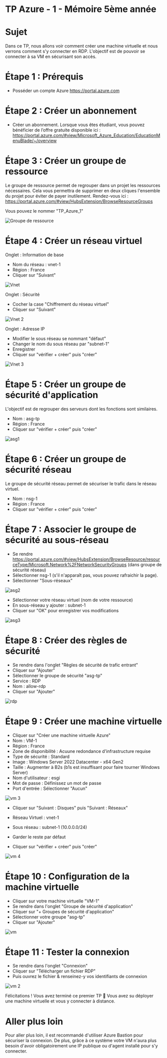 # TP Azure - 1 - Mémoire 5ème année

# Sujet

Dans ce TP, nous allons voir comment créer une machine virtuelle et nous verrons comment s'y connecter en RDP.
L'objectif est de pouvoir se connecter à sa VM en sécurisant son accès.

# Étape 1 : Prérequis

- Posséder un compte Azure https://portal.azure.com

# Étape 2 : Créer un abonnement

- Créer un abonnement. Lorsque vous êtes étudiant, vous pouvez bénéficier de l’offre gratuite disponible ici : https://portal.azure.com/#view/Microsoft_Azure_Education/EducationMenuBlade/~/overview

# Étape 3 : Créer un groupe de ressource

Le groupe de ressource permet de regrouper dans un projet les ressources nécessaires. Cela vous permettra de supprimer en deux cliques l'ensemble du projet pour éviter de payer inutilement.
Rendez-vous ici : https://portal.azure.com/#view/HubsExtension/BrowseResourceGroups

Vous pouvez le nommer "TP_Azure_1"

![Groupe de ressource](https://acenox.fr/memoire/gdr.png)

# Étape 4 : Créer un réseau virtuel

Onglet : Information de base 

- Nom du réseau : vnet-1
- Région : France
- Cliquer sur "Suivant"

![Vnet](https://acenox.fr/memoire/vnet1.png)

Onglet : Sécurité

- Cocher la case "Chiffrement du réseau virtuel"
- Cliquer sur "Suivant"

![Vnet 2](https://acenox.fr/memoire/vnet2.png)

Onglet : Adresse IP

- Modifier le sous réseau se nommant "défaut"
- Changer le nom du sous réseau par "subnet-1"
- Enregistrer
- Cliquer sur "vérifier + créer" puis "créer"

![Vnet 3](https://acenox.fr/memoire/vnet3.png)

# Étape 5 : Créer un groupe de sécurité d'application

L'objectif est de regrouper des serveurs dont les fonctions sont similaires.

- Nom : asg-tp
- Région : France
- Cliquer sur "vérifier + créer" puis "créer"

![asg1](https://acenox.fr/memoire/asg1.png)

# Étape 6 : Créer un groupe de sécurité réseau

Le groupe de sécurité réseau permet de sécuriser le trafic dans le réseau virtuel.

- Nom : nsg-1
- Région : France
- Cliquer sur "vérifier + créer" puis "créer"

# Étape 7 : Associer le groupe de sécurité au sous-réseau

- Se rendre https://portal.azure.com/#view/HubsExtension/BrowseResource/resourceType/Microsoft.Network%2FNetworkSecurityGroups (dans groupe de sécurité réseau)
- Sélectionner nsg-1 (s'il n'apparaît pas, vous pouvez rafraichir la page).
- Sélectionner "Sous-réseaux"

![asg2](https://acenox.fr/memoire/asg2.png)

- Sélectionner votre réseau virtuel (nom de votre ressource)
- En sous-réseau y ajouter : subnet-1
- Cliquer sur "OK" pour enregistrer vos modifications

![asg3](https://acenox.fr/memoire/asg3.png)

# Étape 8 : Créer des règles de sécurité

- Se rendre dans l'onglet "Règles de sécurité de trafic entrant"
- Cliquer sur "Ajouter"
- Sélectionner le groupe de sécurité "asg-tp"
- Service : RDP
- Nom : allow-rdp
- Cliquer sur "Ajouter"

![rdp](https://acenox.fr/memoire/rdp.png)

# Étape 9 : Créer une machine virtuelle

- Cliquer sur "Créer une machine virtuelle Azure"
- Nom : VM-1
- Région : France
- Zone de disponibilité : Acuune redondance d'infrastructure requise
- Type de sécurité : Standard
- Image : Windows Server 2022 Datacenter - x64 Gen2
- Taille : Augmenter à B2s (b1s est insuffisant pour faire tourner Windows Server)
- Nom d'utilisateur : esgi
- Mot de passe : Définissez un mot de passe
- Port d'entrée : Sélectionner "Aucun"

![vm 3](https://acenox.fr/memoire/vm3.png)

- Cliquer sur "Suivant : Disques" puis "Suivant : Réseaux"

- Réseau Virtuel : vnet-1
- Sous réseau : subnet-1 (10.0.0.0/24)
- Garder le reste par défaut
- Cliquer sur "vérifier + créer" puis "créer"

![vm 4](https://acenox.fr/memoire/vm4.png)

# Étape 10 : Configuration de la machine virtuelle

- Cliquer sur votre machine virtuelle "VM-1"
- Se rendre dans l'onglet "Groupe de sécurité d'application"
- Cliquer sur "+ Groupes de sécurité d'application"
- Sélectionner votre groupe "asg-tp"
- Cliquer sur "Ajouter"

![vm](https://acenox.fr/memoire/vm1.png)

# Étape 11 : Tester la connexion

- Se rendre dans l'onglet "Connexion"
- Cliquer sur "Télécharger un fichier RDP"
- Puis ouvrez le fichier & renseinez-y vos identifiants de connexion

![vm 2](https://acenox.fr/memoire/vm2.png)

Félicitations ! Vous avez terminé ce premier TP 🥳​ Vous avez su déployer une machine virtuelle et vous y connecter à distance.

# Aller plus loin

Pour aller plus loin, il est recommandé d'utiliser Azure Bastion pour sécuriser la connexion. De plus, grâce à ce système votre VM n'aura plus besoin d'avoir obligatoirement une IP publique ou d'agent installé pour s'y connecter.
